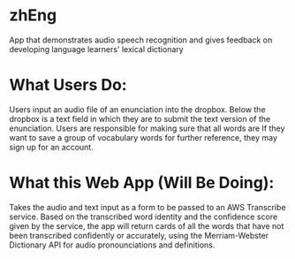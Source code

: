 # zhEng
App that demonstrates audio speech recognition and gives feedback on developing language learners' lexical dictionary

# What Users Do:
Users input an audio file of an enunciation into the dropbox. Below the dropbox is a text field in which they are to submit the text version of the enunciation.
Users are responsible for making sure that all words are 
If they want to save a group of vocabulary words for further reference, they may sign up for an account.

# What this Web App (Will Be Doing):
Takes the audio and text input as a form to be passed to an AWS Transcribe service. Based on the transcribed word identity and the confidence score given by the service, 
the app will return cards of all the words that have not been transcribed confidently or accurately, using the Merriam-Webster Dictionary API for audio pronounciations 
and definitions.
